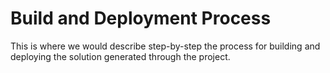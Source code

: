 <!-- Markdown Syntax can be found here: https://www.markdownguide.org/cheat-sheet/ -->
<!-- Git/GitHub Syntax can be found here: https://education.github.com/git-cheat-sheet-education.pdf-->
# Build and Deployment Process
This is where we would describe step-by-step the process for building and deploying the solution generated through the project.
